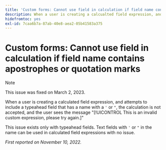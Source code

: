 ```yaml
---
title: 'Custom forms: Cannot use field in calculation if field name contains quotation marks or an apostrophe'
description: When a user is creating a calcualted field expression, and attempts to include a typeahead field that has a name with an apostrophe or quotation mark, the calculation is not accepted, and the user sees the message This is an invalid custom expression, please try again.
hidefromtoc: yes
exl-id: 7caa6b7a-87ab-40e8-aea2-05b41583a375
---
```

# Custom forms: Cannot use field in calculation if field name contains apostrophes or quotation marks

>[!NOTE]
>
>This issue was fixed on March 2, 2023.

When a user is creating a calculated field expression, and attempts to include a typeahead field that has a name with a `'` or `"`, the calculation is not accepted, and the user sees the message "[!UICONTROL This is an invalid custom expression, please try again.]"

This issue exists only with typeahead fields. Text fields with `'` or `"` in the name can be used in calculated field expressions with no issue.

_First reported on November 10, 2022._
